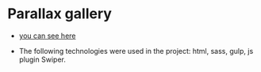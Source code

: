 # Parallax gallery

* [you can see here]()

* The following technologies were used in the project: html, sass, gulp, js plugin Swiper.